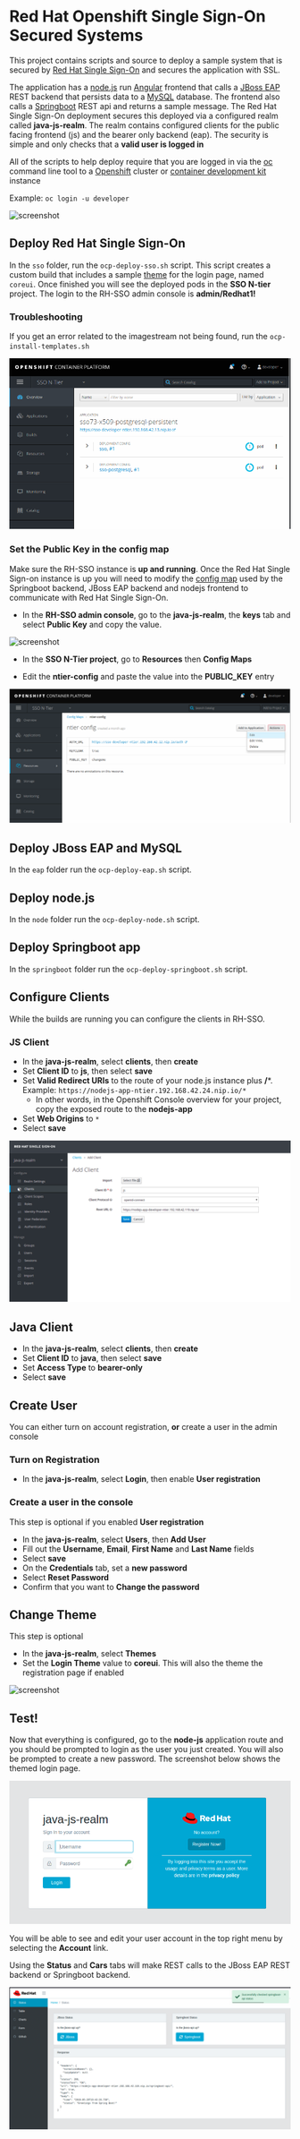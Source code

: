 # Red Hat Openshift Single Sign-On Secured Systems

This project contains scripts and source to deploy a sample system that is secured by [Red Hat Single Sign-On](https://access.redhat.com/products/red-hat-single-sign-on) and secures the application with SSL.

The application has a [node.js](https://nodejs.org/en/) run [Angular](https://angular.io/) frontend that calls a 
[JBoss EAP](https://access.redhat.com/products/red-hat-jboss-enterprise-application-platform/) REST backend that persists data
to a [MySQL](https://www.mysql.com/) database. The frontend also calls a [Springboot](https://spring.io/projects/spring-boot) REST api and returns a sample message.
The Red Hat Single Sign-On deployment secures this deployed via a configured realm called **java-js-realm**.  The realm contains
configured clients for the public facing frontend (js) and the bearer only backend (eap). The security is simple and only checks that a **valid user is logged in**

All of the scripts to help deploy require that you are logged in via the [oc](https://docs.openshift.com/container-platform/3.11/cli_reference/get_started_cli.html) command line tool to 
a [Openshift](https://www.openshift.com/) cluster or [container development kit](https://developers.redhat.com/products/cdk/download/) instance

Example: `oc login -u developer`

![screenshot](./screenshots/summary.png)

## Deploy Red Hat Single Sign-On

In the `sso` folder, run the `ocp-deploy-sso.sh` script.  This script creates a custom build that includes a sample [theme](https://access.redhat.com/documentation/en-us/red_hat_single_sign-on/7.3/html/server_developer_guide/themes) for the login page, named `coreui`. Once finished you will see the deployed pods in the **SSO N-tier** project.
The login to the RH-SSO admin console is **admin/Redhat1!**

### Troubleshooting

If you get an error related to the imagestream not being found, run the `ocp-install-templates.sh`

![screenshot](./screenshots/sso.png)

### Set the Public Key in the config map

Make sure the RH-SSO instance is **up and running**. Once the Red Hat Single Sign-on instance is up you will need to modify the [config map](https://docs.openshift.com/container-platform/3.10/dev_guide/configmaps.html) used
by the Springboot backend, JBoss EAP backend and nodejs frontend to communicate with Red Hat Single Sign-On.

* In the **RH-SSO admin console**, go to the **java-js-realm**, the **keys** tab and select **Public Key** and copy the value.

![screenshot](./screenshots/key.png)

* In the **SSO N-Tier project**, go to **Resources** then **Config Maps**

* Edit the **ntier-config** and paste the value into the **PUBLIC_KEY** entry

![screenshot](./screenshots/config.png)

## Deploy JBoss EAP and MySQL

In the `eap` folder run the `ocp-deploy-eap.sh` script.

## Deploy node.js

In the `node` folder run the `ocp-deploy-node.sh` script.

## Deploy Springboot app

In the `springboot` folder run the `ocp-deploy-springboot.sh` script.

## Configure Clients

While the builds are running you can configure the clients in RH-SSO. 

### JS Client
* In the **java-js-realm**, select **clients**, then **create**
* Set **Client ID** to **js**, then select **save**
* Set **Valid Redirect URIs** to the route of your node.js instance plus **/***.  Example: `https://nodejs-app-ntier.192.168.42.24.nip.io/*`
  * In other words, in the Openshift Console overview for your project, copy the exposed route to the **nodejs-app**
* Set **Web Origins** to `*` 
* Select **save**

![screenshot](./screenshots/js.png)

## Java Client
* In the **java-js-realm**, select **clients**, then **create**
* Set **Client ID** to **java**, then select **save**
* Set **Access Type** to **bearer-only**
* Select **save**
 
## Create User

You can either turn on account registration, **or** create a user in the admin console

### Turn on Registration
* In the **java-js-realm**, select **Login**, then enable **User registration**

### Create a user in the console

This step is optional if you enabled **User registration**

* In the **java-js-realm**, select **Users**, then **Add User**
* Fill out the **Username**, **Email**, **First Name** and **Last Name** fields
* Select **save**
* On the **Credentials** tab, set a **new password**
* Select **Reset Password**
* Confirm that you want to **Change the password**

## Change Theme

This step is optional

* In the **java-js-realm**, select **Themes**
* Set the **Login Theme** value to **coreui**. This will also the theme the registration page if enabled

![screenshot](./screenshots/theme-config.png)

## Test!

Now that everything is configured, go to the **node-js** application route and you should be prompted to login as the user you just created. You will also be prompted to create a new password. The screenshot below shows the themed login page.

![screenshot](./screenshots/theme.png)

You will be able to see and edit your user account in the top right menu by selecting the **Account** link.

Using the **Status** and **Cars** tabs will make REST calls to the JBoss EAP REST backend or Springboot backend. 

![screenshot](./screenshots/test.png)


